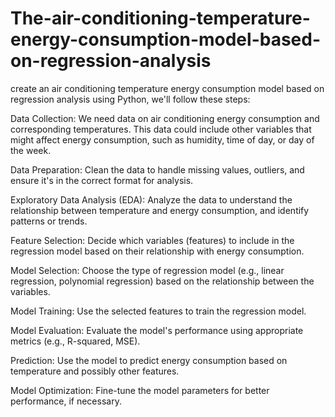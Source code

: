 # The-air-conditioning-temperature-energy-consumption-model-based-on-regression-analysis
create an air conditioning temperature energy consumption model based on regression analysis using Python, we'll follow these steps:

Data Collection: We need data on air conditioning energy consumption and corresponding temperatures. This data could include other variables that might affect energy consumption, such as humidity, time of day, or day of the week.

Data Preparation: Clean the data to handle missing values, outliers, and ensure it's in the correct format for analysis.

Exploratory Data Analysis (EDA): Analyze the data to understand the relationship between temperature and energy consumption, and identify patterns or trends.

Feature Selection: Decide which variables (features) to include in the regression model based on their relationship with energy consumption.

Model Selection: Choose the type of regression model (e.g., linear regression, polynomial regression) based on the relationship between the variables.

Model Training: Use the selected features to train the regression model.

Model Evaluation: Evaluate the model's performance using appropriate metrics (e.g., R-squared, MSE).

Prediction: Use the model to predict energy consumption based on temperature and possibly other features.

Model Optimization: Fine-tune the model parameters for better performance, if necessary.
